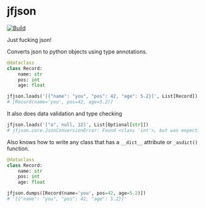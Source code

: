 # jfjson
[![Build](https://github.com/tyehle/jfjson/actions/workflows/build.yml/badge.svg?branch=main)](https://github.com/tyehle/jfjson/actions/workflows/build.yml)

Just fucking json!

Converts json to python objects using type annotations.

```python
@dataclass
class Record:
    name: str
    pos: int
    age: float

jfjson.loads('[{"name": "you", "pos": 42, "age": 5.2}]', List[Record])
# [Record(name='you', pos=42, age=5.2)]
```

It also does data validation and type checking
```python
jfjson.loads('["a", null, 12]', List[Optional[str]])
# jfjson.core.JsonConversionError: Found <class 'int'>, but was expecting typing.Optional[str]: at location .[2]
```

Also knows how to write any class that has a `__dict__` attribute or `_asdict()` function.

```python
@dataclass
class Record:
    name: str
    pos: int
    age: float

jfjson.dumps([Record(name='you', pos=42, age=5.2)])
# '[{"name": "you", "pos": 42, "age": 5.2}]'
```